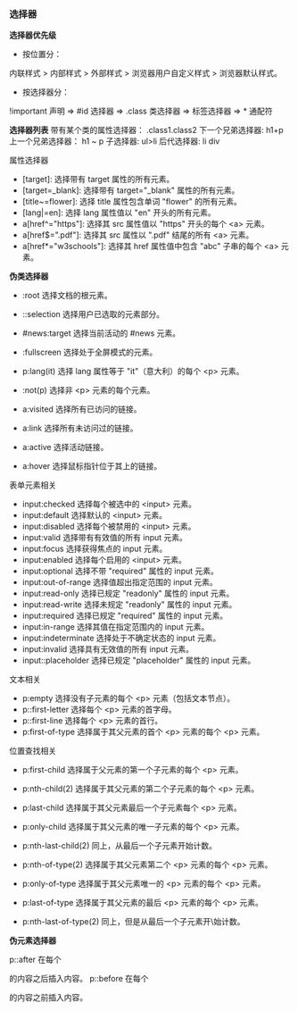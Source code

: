 ### 选择器

**选择器优先级**

- 按位置分：

内联样式 > 内部样式 > 外部样式 > 浏览器用户自定义样式 > 浏览器默认样式。

- 按选择器分：

!important 声明 => #id 选择器 => .class 类选择器 => 标签选择器 => \* 通配符

**选择器列表**
带有某个类的属性选择器： .class1.class2
下一个兄弟选择器: h1+p
上一个兄弟选择器： h1 ~ p
子选择器: ul>li
后代选择器: li div

属性选择器

- [target]: 选择带有 target 属性的所有元素。
- [target=_blank]: 选择带有 target="\_blank" 属性的所有元素。
- [title~=flower]: 选择 title 属性包含单词 "flower" 的所有元素。
- [lang|=en]: 选择 lang 属性值以 "en" 开头的所有元素。
- a[href^="https"]: 选择其 src 属性值以 "https" 开头的每个 \<a> 元素。
- a[href$=".pdf"]: 选择其 src 属性以 ".pdf" 结尾的所有 \<a> 元素。
- a[href*="w3schools"]: 选择其 href 属性值中包含 "abc" 子串的每个 \<a> 元素。

**伪类选择器**

- :root 选择文档的根元素。
- ::selection 选择用户已选取的元素部分。
- #news:target 选择当前活动的 #news 元素。
- :fullscreen 选择处于全屏模式的元素。
- p:lang(it) 选择 lang 属性等于 "it"（意大利）的每个 \<p> 元素。
- :not(p) 选择非 \<p> 元素的每个元素。

- a:visited 选择所有已访问的链接。
- a:link 选择所有未访问过的链接。
- a:active 选择活动链接。
- a:hover 选择鼠标指针位于其上的链接。

表单元素相关

- input:checked 选择每个被选中的 \<input> 元素。
- input:default 选择默认的 \<input> 元素。
- input:disabled 选择每个被禁用的 \<input> 元素。
- input:valid 选择带有有效值的所有 input 元素。
- input:focus 选择获得焦点的 input 元素。
- input:enabled 选择每个启用的 \<input> 元素。
- input:optional 选择不带 "required" 属性的 input 元素。
- input:out-of-range 选择值超出指定范围的 input 元素。
- input:read-only 选择已规定 "readonly" 属性的 input 元素。
- input:read-write 选择未规定 "readonly" 属性的 input 元素。
- input:required 选择已规定 "required" 属性的 input 元素。
- input:in-range 选择其值在指定范围内的 input 元素。
- input:indeterminate 选择处于不确定状态的 input 元素。
- input:invalid 选择具有无效值的所有 input 元素。
- input::placeholder 选择已规定 "placeholder" 属性的 input 元素。

文本相关

- p:empty 选择没有子元素的每个 \<p> 元素（包括文本节点）。
- p::first-letter 选择每个 \<p> 元素的首字母。
- p::first-line 选择每个 \<p> 元素的首行。
- p:first-of-type 选择属于其父元素的首个 \<p> 元素的每个 \<p> 元素。

位置查找相关

- p:first-child 选择属于父元素的第一个子元素的每个 \<p> 元素。
- p:nth-child(2) 选择属于其父元素的第二个子元素的每个 \<p> 元素。
- p:last-child 选择属于其父元素最后一个子元素每个 \<p> 元素。
- p:only-child 选择属于其父元素的唯一子元素的每个 \<p> 元素。
- p:nth-last-child(2) 同上，从最后一个子元素开始计数。

- p:nth-of-type(2) 选择属于其父元素第二个 \<p> 元素的每个 \<p> 元素。
- p:only-of-type 选择属于其父元素唯一的 \<p> 元素的每个 \<p> 元素。
- p:last-of-type 选择属于其父元素的最后 \<p> 元素的每个 \<p> 元素。
- p:nth-last-of-type(2) 同上，但是从最后一个子元素开\始计数。

**伪元素选择器**

p::after 在每个 <p> 的内容之后插入内容。
p::before 在每个 <p> 的内容之前插入内容。
